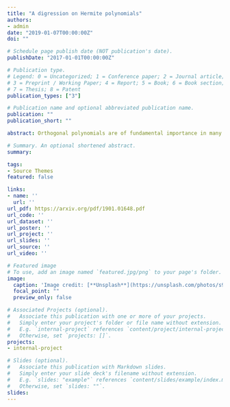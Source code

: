 ```yaml
---
title: "A digression on Hermite polynomials"
authors:
- admin
date: "2019-01-07T00:00:00Z"
doi: ""

# Schedule page publish date (NOT publication's date).
publishDate: "2017-01-01T00:00:00Z"

# Publication type.
# Legend: 0 = Uncategorized; 1 = Conference paper; 2 = Journal article;
# 3 = Preprint / Working Paper; 4 = Report; 5 = Book; 6 = Book section;
# 7 = Thesis; 8 = Patent
publication_types: ["3"]

# Publication name and optional abbreviated publication name.
publication: ""
publication_short: ""

abstract: Orthogonal polynomials are of fundamental importance in many fields of mathematics and science, therefore the study of a particular family is always relevant. In this manuscript, we present a survey of some general results of the Hermite polynomials and show a few of their applications in the connection problem of polynomials, probability theory and the combinatorics of a simple graph. Most of the content presented here is well known, except for a few sections where we add our own work to the subject, nevertheless, the text is meant to be a self-contained personal exposition.

# Summary. An optional shortened abstract.
summary: 

tags:
- Source Themes
featured: false

links:
- name: ''
  url: ''
url_pdf: https://arxiv.org/pdf/1901.01648.pdf
url_code: ''
url_dataset: ''
url_poster: ''
url_project: ''
url_slides: ''
url_source: ''
url_video: ''

# Featured image
# To use, add an image named `featured.jpg/png` to your page's folder. 
image:
  caption: 'Image credit: [**Unsplash**](https://unsplash.com/photos/s9CC2SKySJM)'
  focal_point: ""
  preview_only: false

# Associated Projects (optional).
#   Associate this publication with one or more of your projects.
#   Simply enter your project's folder or file name without extension.
#   E.g. `internal-project` references `content/project/internal-project/index.md`.
#   Otherwise, set `projects: []`.
projects:
- internal-project

# Slides (optional).
#   Associate this publication with Markdown slides.
#   Simply enter your slide deck's filename without extension.
#   E.g. `slides: "example"` references `content/slides/example/index.md`.
#   Otherwise, set `slides: ""`.
slides:
---
```


